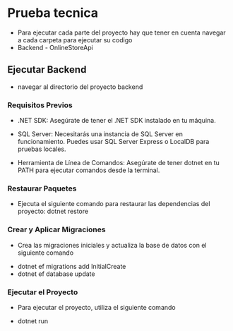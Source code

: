 # Prueba tecnica
 - Para ejecutar cada parte del proyecto hay que tener en cuenta navegar a cada carpeta para ejecutar su codigo
 - Backend - OnlineStoreApi


 ## Ejecutar Backend

 - navegar al directorio del proyecto backend

### Requisitos Previos

- .NET SDK: Asegúrate de tener el .NET SDK instalado en tu máquina.

- SQL Server: Necesitarás una instancia de SQL Server en funcionamiento. Puedes usar SQL Server Express o LocalDB para pruebas locales.

- Herramienta de Línea de Comandos: Asegúrate de tener dotnet en tu PATH para ejecutar comandos desde la terminal.

### Restaurar Paquetes
- Ejecuta el siguiente comando para restaurar las dependencias del proyecto: dotnet restore

### Crear y Aplicar Migraciones

* Crea las migraciones iniciales y actualiza la base de datos con el siguiente comando
- dotnet ef migrations add InitialCreate
- dotnet ef database update

### Ejecutar el Proyecto
* Para ejecutar el proyecto, utiliza el siguiente comando
- dotnet run